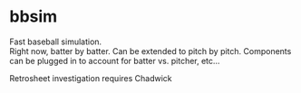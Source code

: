 # bbsim
Fast baseball simulation.  
Right now, batter by batter.  Can be extended to pitch by pitch.
Components can be plugged in to account for batter vs. pitcher, etc...


Retrosheet investigation requires Chadwick
